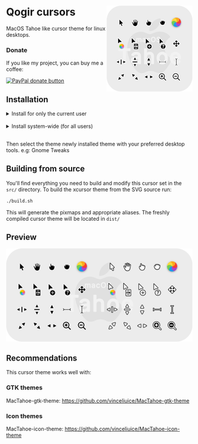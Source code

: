 <img src="logo-readme.png" alt="Logo" align="right" /> Qogir cursors
===

MacOS Tahoe like cursor theme for linux desktops.

### Donate

If you like my project, you can buy me a coffee:

<span class="paypal"><a href="https://www.paypal.me/vinceliuice" title="Donate to this project using Paypal"><img src="https://www.paypalobjects.com/webstatic/mktg/Logo/pp-logo-100px.png" alt="PayPal donate button" /></a></span>


## Installation

<details>
<summary>Install for only the current user</summary>

<h2>Please choose either automated or manual installation.</h2>

<details>

<summary>Automated installation</summary>

Simply clone this git repository and while in the `/cursors` directory run the following command

```bash
./install.sh
```

</details>

<details>

<summary>Manual Installation</summary>

Simply copy the pre-compiled theme (located at `/dist`) to your `~/.icons` directory.

</details>

</details>

<br>

<details>
    <summary>Install system-wide (for all users)</summary>

Simply clone this git repository and while in the `/cursors` directory run the following command

```bash
sudo ./install.sh
```

</details>

<br>

Then select the theme newly installed theme with your preferred desktop tools.
e.g: Gnome Tweaks

## Building from source

You'll find everything you need to build and modify this cursor set in
the `src/` directory. To build the xcursor theme from the SVG source
run:

```bash
./build.sh
```

This will generate the pixmaps and appropriate aliases.
The freshly compiled cursor theme will be located in `dist/`

## Preview

![preview](preview.png)

## Recommendations
This cursor theme works well with:

### GTK themes
MacTahoe-gtk-theme: https://github.com/vinceliuice/MacTahoe-gtk-theme

### Icon themes
MacTahoe-icon-theme: https://github.com/vinceliuice/MacTahoe-icon-theme